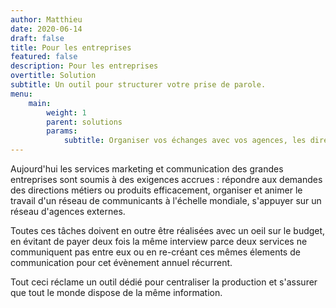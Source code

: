 ```yaml
---
author: Matthieu
date: 2020-06-14
draft: false
title: Pour les entreprises
featured: false
description: Pour les entreprises
overtitle: Solution
subtitle: Un outil pour structurer votre prise de parole.
menu:
    main:
        weight: 1
        parent: solutions
        params:
            subtitle: Organiser vos échanges avec vos agences, les directions métiers ou produits et vos entités à travers le monde
---
```


Aujourd'hui les services marketing et communication des grandes entreprises sont soumis à des exigences accrues : répondre aux demandes des directions métiers ou produits efficacement, organiser et animer le travail d'un réseau de communicants à l'échelle mondiale, s'appuyer sur un réseau d'agences externes.

Toutes ces tâches doivent en outre être réalisées avec un oeil sur le budget, en évitant de payer deux fois la même interview parce deux services ne communiquent pas entre eux ou en re-créant ces mêmes élements de communication pour cet évènement annuel récurrent.

Tout ceci réclame un outil dédié pour centraliser la production et s'assurer que tout le monde dispose de la même information.
